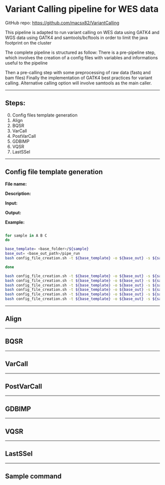 # Variant Calling pipeline for WES data

GitHub repo: https://github.com/macsx82/VariantCalling

This pipeline is adapted to run variant calling on WES data using GATK4 and WGS data using GATK4 and samtools/bcftools in order to limit the java footprint on the cluster

The complete pipeline is structured as follow:
There is a pre-pipeline step, which involves the creation of a config files with variables and informations useful to the pipeline

Then a pre-calling step with some preprocessing of raw data (fastq and bam files)
Finally the implementation of GATK4 best practices for variant calling.
Alternative calling option will involve samtools as the main caller.


---------------------------------------------------------------------------
## Steps:

0. Config files template generation
1. Align
2. BQSR
3. VarCall
4. PostVarCall
5. GDBIMP
6. VQSR
7. LastSSel


---------------------------------------------------------------------------
## Config file template generation

**File name:** 

**Description:**

**Input:**

**Output:**

**Example:**

```bash

for sample in A B C
do 

base_template= <base_folder>/${sample}
base_out= <base_out_path>/pipe_run
bash config_file_creation.sh -t ${base_template} -o ${base_out} -s ${sample} -v -m <(email)> -i <fastq_file path>

done

bash config_file_creation.sh -t ${base_template} -o ${base_out} -s ${sample} -b -m <(email)> -i <fastq_file path>
bash config_file_creation.sh -t ${base_template} -o ${base_out} -s ${sample} -w -m <(email)> -i <fastq_file path>
bash config_file_creation.sh -t ${base_template} -o ${base_out} -s ${sample} -p -m <(email)> -i <fastq_file path>
bash config_file_creation.sh -t ${base_template} -o ${base_out} -s ${sample} -g -m <(email)> -i <fastq_file path>
bash config_file_creation.sh -t ${base_template} -o ${base_out} -s ${sample} -q -m <(email)> -i <fastq_file path>
bash config_file_creation.sh -t ${base_template} -o ${base_out} -s ${sample} -l -m <(email)> -i <fastq_file path>


```

---------------------------------------------------------------------------
## Align

---------------------------------------------------------------------------
## BQSR

---------------------------------------------------------------------------
## VarCall

---------------------------------------------------------------------------
## PostVarCall
---------------------------------------------------------------------------
## GDBIMP

---------------------------------------------------------------------------
## VQSR

---------------------------------------------------------------------------
## LastSSel


---------------------------------------------------------------------------
## Sample command


